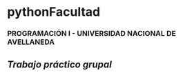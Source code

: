 # pythonFacultad

### PROGRAMACIÓN I - UNIVERSIDAD NACIONAL DE AVELLANEDA 

## ***Trabajo práctico grupal***

